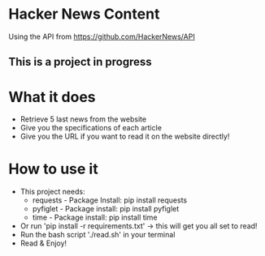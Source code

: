 # Hacker News Content

Using the API from https://github.com/HackerNews/API


This is a project in progress
--------------------------------

# What it does
* Retrieve 5 last news from the website
* Give you the specifications of each article
* Give you the URL if you want to read it on the website directly!

# How to use it
* This project needs:
    * requests - Package Install: pip install requests
    * pyfiglet - Package install: pip install pyfiglet
    * time - Package install: pip install time
* Or run 'pip install -r requirements.txt' -> this will get you all set to read!
* Run the bash script './read.sh' in your terminal 
* Read & Enjoy!
